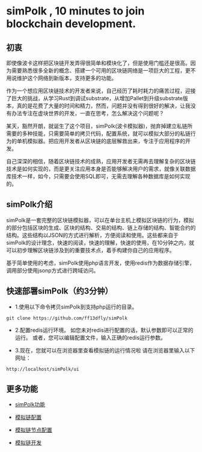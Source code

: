 # simPolk , 10 minutes to join blockchain development.

## 初衷
即使像波卡这样把区块链开发弄得很简单和模块化了，但是使用门槛还是很高。因为需要熟悉很多全新的概念、搭建一个可用的区块链网络是一项巨大的工程，更不用说维护这个网络到新版本，支持更多的功能。


作为一个想应用区块链技术的开发者来说，自己经历了耗时耗力的痛苦过程，迎接了巨大的挑战，从学习Rust到调试substrate，从增加Pallet到升级substrate版本，真的是花费了大量的时间和精力，然而，问题并没有得到很好的解决，让我没有办法专注在虚块世界的开发，一直在思考，怎么解决这个问题呢？

某天，豁然开朗，就诞生了这个项目，simPolk(波卡模拟器)，抛弃掉建立私链所需要的多种技能，只需要简单的拷贝代码，配置系统，就可以模拟大部分的私链行为的单机模拟器。把应用开发者从区块链的底层解救出来，专注于应用程序的开发。

自己深深的相信，随着区块链技术的成熟，应用开发者无需再去理解复杂的区块链技术是如何实现的，而是更关注应用本身是否能够解决用户的需求，就像关联数据库技术一样，如今，只需要会使用SQL即可，无需去理解各种数据库是如何实现的。

## simPolk介绍
simPolk是一套完整的区块链模拟器，可以在单台主机上模拟区块链的行为，模拟的部分包括区块的生成、区块的结构、交易的结构、链上存储的结构、智能合约的结构。这些结构以JSON的方式进行解析，方便阅读和使用。这些都来自于simPolk的设计理念，快速的阅读，快速的理解，快速的使用，在10分钟之内，就可以初步理解区块链涉及到的重要技术点，着手构建你自己的应用程序。

基于简单使用的考虑，simPolk使用php语言开发，使用redis作为数据存储引擎，调用部分使用jsonp方式进行跨域访问。

## 快速部署simPolk（约3分钟）
* 1.使用以下命令拷贝simPolk到支持php运行的目录。
```
git clone https://github.com/ff13dfly/simPolk
```

* 2.配置redis运行环境。
如您未对redis进行配置的话，默认参数即可以正常的运行。
或者，您可以编辑配置文件，输入正确的redis运行参数。

* 3.现在，您就可以在浏览器里查看模拟链的运行情况啦
请在浏览器里输入以下网址：
```
http://localhost/simPolk/ui
```

## 更多功能

* [simPolk功能](manual/ui_zh.md)

* [模拟链配置](manual/config_zh.md)

* [模拟链节点配置](manual/node_zh.md)

* [模拟链开发](manual/api_zh.md)
